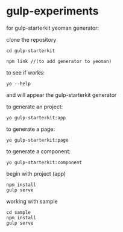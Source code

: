 # gulp-experiments

for gulp-starterkit yeoman generator:

clone the repository

```
cd gulp-starterkit
```

```
npm link //(to add generator to yeoman)
```

to see if works:

```
yo --help
```

and will appear the gulp-starterkit generator

to generate an project:

```
yo gulp-starterkit:app
```

to generate a page:

```
yo gulp-starterkit:page
```

to generate a component:

```
yo gulp-starterkit:component
```

begin with project (app)

```
npm install
gulp serve
```

working with sample

```
cd sample
npm install
gulp serve
```


